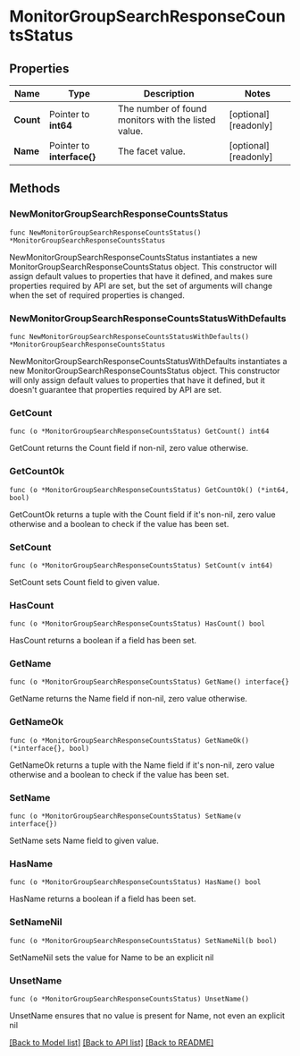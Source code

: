 # MonitorGroupSearchResponseCountsStatus

## Properties

Name | Type | Description | Notes
---- | ---- | ----------- | ------
**Count** | Pointer to **int64** | The number of found monitors with the listed value. | [optional] [readonly] 
**Name** | Pointer to **interface{}** | The facet value. | [optional] [readonly] 

## Methods

### NewMonitorGroupSearchResponseCountsStatus

`func NewMonitorGroupSearchResponseCountsStatus() *MonitorGroupSearchResponseCountsStatus`

NewMonitorGroupSearchResponseCountsStatus instantiates a new MonitorGroupSearchResponseCountsStatus object.
This constructor will assign default values to properties that have it defined,
and makes sure properties required by API are set, but the set of arguments
will change when the set of required properties is changed.

### NewMonitorGroupSearchResponseCountsStatusWithDefaults

`func NewMonitorGroupSearchResponseCountsStatusWithDefaults() *MonitorGroupSearchResponseCountsStatus`

NewMonitorGroupSearchResponseCountsStatusWithDefaults instantiates a new MonitorGroupSearchResponseCountsStatus object.
This constructor will only assign default values to properties that have it defined,
but it doesn't guarantee that properties required by API are set.

### GetCount

`func (o *MonitorGroupSearchResponseCountsStatus) GetCount() int64`

GetCount returns the Count field if non-nil, zero value otherwise.

### GetCountOk

`func (o *MonitorGroupSearchResponseCountsStatus) GetCountOk() (*int64, bool)`

GetCountOk returns a tuple with the Count field if it's non-nil, zero value otherwise
and a boolean to check if the value has been set.

### SetCount

`func (o *MonitorGroupSearchResponseCountsStatus) SetCount(v int64)`

SetCount sets Count field to given value.

### HasCount

`func (o *MonitorGroupSearchResponseCountsStatus) HasCount() bool`

HasCount returns a boolean if a field has been set.

### GetName

`func (o *MonitorGroupSearchResponseCountsStatus) GetName() interface{}`

GetName returns the Name field if non-nil, zero value otherwise.

### GetNameOk

`func (o *MonitorGroupSearchResponseCountsStatus) GetNameOk() (*interface{}, bool)`

GetNameOk returns a tuple with the Name field if it's non-nil, zero value otherwise
and a boolean to check if the value has been set.

### SetName

`func (o *MonitorGroupSearchResponseCountsStatus) SetName(v interface{})`

SetName sets Name field to given value.

### HasName

`func (o *MonitorGroupSearchResponseCountsStatus) HasName() bool`

HasName returns a boolean if a field has been set.

### SetNameNil

`func (o *MonitorGroupSearchResponseCountsStatus) SetNameNil(b bool)`

 SetNameNil sets the value for Name to be an explicit nil

### UnsetName
`func (o *MonitorGroupSearchResponseCountsStatus) UnsetName()`

UnsetName ensures that no value is present for Name, not even an explicit nil

[[Back to Model list]](../README.md#documentation-for-models) [[Back to API list]](../README.md#documentation-for-api-endpoints) [[Back to README]](../README.md)


